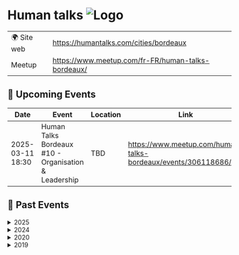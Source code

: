 # Human talks ![Logo](https://example.com/logo-human-talks.png)

|                                |     |
| ------------------------------ | --- |
| 🌍 Site web                    | https://humantalks.com/cities/bordeaux |
| Meetup | https://www.meetup.com/fr-FR/human-talks-bordeaux/ |

<!-- EVENTS:START -->
## 📅 Upcoming Events

| Date | Event | Location | Link |
|------|--------|----------|------|
| 2025-03-11 18:30 | Human Talks Bordeaux #10 - Organisation & Leadership | TBD | https://www.meetup.com/human-talks-bordeaux/events/306118686/ |

## 📆 Past Events

<details>
<summary>2025</summary>

| Date | Event | Location | Link |
|------|--------|----------|------|
| 2025-02-11 18:30 | Human Talks Bordeaux #9 - Culture & Stratégie Design  | TBD | https://www.meetup.com/human-talks-bordeaux/events/305610389/ |
| 2025-01-14 18:30 | Human Talks Bordeaux #8 - Carrières | TBD | https://www.meetup.com/human-talks-bordeaux/events/305180987/ |
</details>

<details>
<summary>2024</summary>

| Date | Event | Location | Link |
|------|--------|----------|------|
| 2024-12-10 18:30 | Human Talks Bordeaux #7 | TBD | https://www.meetup.com/human-talks-bordeaux/events/304521021/ |
| 2024-09-10 18:30 | Human Talks Bordeaux #6 - Rencontre avec le CTO de Sellsy | TBD | https://www.meetup.com/human-talks-bordeaux/events/302988117/ |
| 2024-06-18 18:30 | Human Talks Bordeaux #5 - Sujet "Gérer son équipe" | TBD | https://www.meetup.com/human-talks-bordeaux/events/301358624/ |
| 2024-05-16 18:00 | Reprise du meetup Human Talks à Bordeaux ! | TBD | https://www.meetup.com/human-talks-bordeaux/events/300608622/ |
</details>

<details>
<summary>2020</summary>

| Date | Event | Location | Link |
|------|--------|----------|------|
| 2020-03-11 19:15 | Human Talks Mars | TBD | https://www.meetup.com/human-talks-bordeaux/events/269153276/ |
</details>

<details>
<summary>2019</summary>

| Date | Event | Location | Link |
|------|--------|----------|------|
| 2019-12-10 19:15 | Human Talks Décembre | TBD | https://www.meetup.com/human-talks-bordeaux/events/266467329/ |
| 2019-11-12 19:15 | Human Talks Novembre | TBD | https://www.meetup.com/human-talks-bordeaux/events/265926025/ |
</details>
<!-- EVENTS:END -->